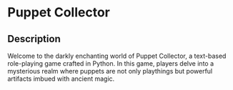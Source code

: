 # Puppet Collector

## Description
Welcome to the darkly enchanting world of Puppet Collector, a text-based role-playing game crafted in Python. In this game, players delve into a mysterious realm where puppets are not only playthings but powerful artifacts imbued with ancient magic. 